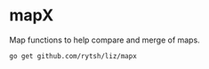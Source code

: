# mapX

Map functions to help compare and merge of maps.

```sh
go get github.com/rytsh/liz/mapx
```
